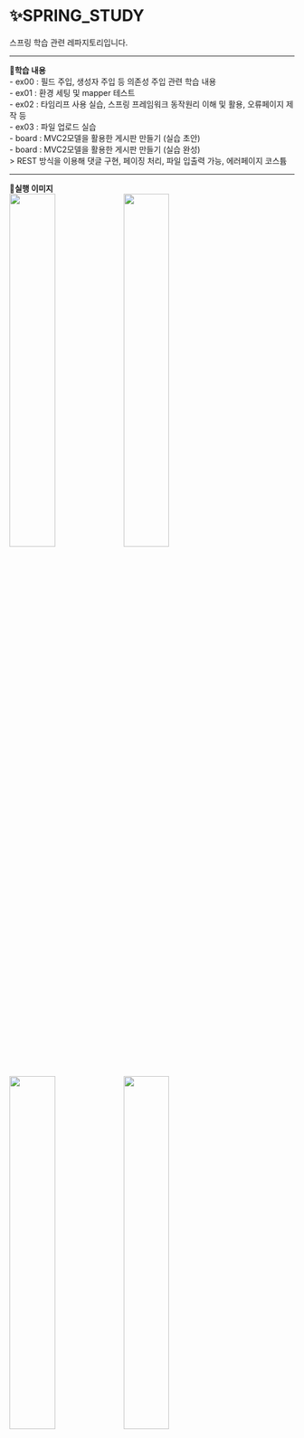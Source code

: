 # ✨SPRING_STUDY
스프링 학습 관련 레파지토리입니다.
<hr>
<b>🎈학습 내용</b><br>
- ex00 : 필드 주입, 생성자 주입 등 의존성 주입 관련 학습 내용 <br>
- ex01 : 환경 세팅 및 mapper 테스트 <br>
- ex02 : 타임리프 사용 실습, 스프링 프레임워크 동작원리 이해 및 활용, 오류페이지 제작 등<br>
- ex03 : 파일 업로드 실습 <br>
- board : MVC2모델을 활용한 게시판 만들기 (실습 초안) <br>
- board : MVC2모델을 활용한 게시판 만들기 (실습 완성) <br>
  > REST 방식을 이용해 댓글 구현, 페이징 처리, 파일 입출력 가능, 에러페이지 코스튬 <br>
  <hr>
<b>🎈실행 이미지</b> <br>
<img src="https://user-images.githubusercontent.com/98381511/178131669-55742bb0-6d99-4a0f-90a8-4995f7b55a22.png" width="40%"><img src="https://user-images.githubusercontent.com/98381511/178131683-e99e7cef-21a2-4248-83ad-4af98490b4ed.png" width="40%"><img src="https://user-images.githubusercontent.com/98381511/178131705-9b817290-a61a-49cc-9583-17857b3498e2.png" width="40%"><img src="https://user-images.githubusercontent.com/98381511/178131714-7d085680-cea7-49d7-8bb8-18804ea18dcb.png" width="40%">
